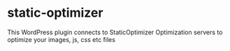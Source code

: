 # static-optimizer
This WordPress plugin connects to StaticOptimizer Optimization servers to optimize your images, js, css etc files
